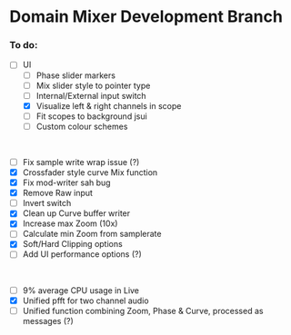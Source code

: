 # Domain Mixer Development Branch

### To do:

- [ ] UI
  - [ ] Phase slider markers
  - [ ] Mix slider style to pointer type 
  - [ ] Internal/External input switch
  - [x] Visualize left & right channels in scope 
  - [ ] Fit scopes to background jsui
  - [ ] Custom colour schemes
  
<br>

- [ ] Fix sample write wrap issue (?)
- [x] Crossfader style curve Mix function
- [x] Fix mod-writer sah bug 
- [x] Remove Raw input
- [ ] Invert switch
- [x] Clean up Curve buffer writer
- [x] Increase max Zoom (10x)
- [ ] Calculate min Zoom from samplerate
- [x] Soft/Hard Clipping options
- [ ] Add UI performance options (?)

<br>

- [ ] 9% average CPU usage in Live
- [x] Unified pfft for two channel audio
- [ ] Unified function combining Zoom, Phase & Curve, processed as messages (?)
